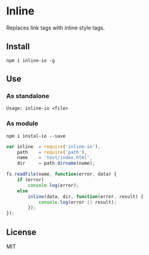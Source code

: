 # Inline

Replaces link tags with inline style tags.

## Install

```
npm i inline-io -g
```

## Use

### As standalone

```
Usage: inline-io <file>
```

### As module

```
npm i instal-io --save
```

```js
var inline  = require('inline-io'),
    path    = require('path'),
    name    = 'test/index.html',
    dir     = path.dirname(name);

fs.readFile(name, function(error, data) {
    if (error)
        console.log(error);
    else
        inline(data, dir, function(error, result) {
            console.log(error || result);
        });
});
```

## License

MIT
